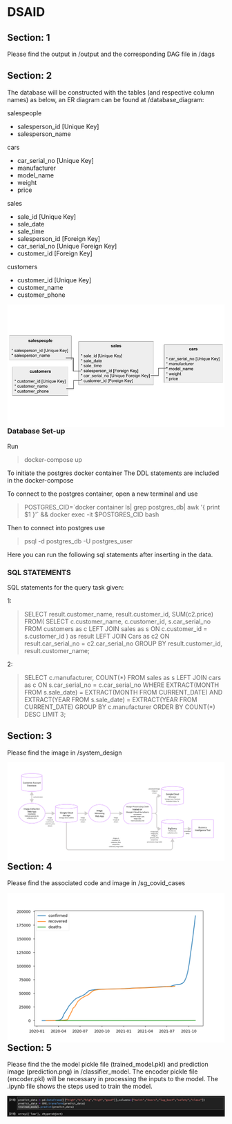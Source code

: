 # DSAID
## Section: 1
Please find the output in /output and the corresponding DAG file in /dags

## Section: 2
The database will be constructed with the tables (and respective column names) as below, an ER diagram can be found at /database_diagram:

salespeople
* salesperson_id [Unique Key]
* salesperson_name

cars
* car_serial_no [Unique Key]
* manufacturer
* model_name
* weight
* price

sales
* sale_id [Unique Key]
* sale_date
* sale_time
* salesperson_id [Foreign Key]
* car_serial_no [Unique Foreign Key]
* customer_id [Foreign Key]

customers
* customer_id [Unique Key]
* customer_name
* customer_phone

<img src="database_diagram/ER_diagram.png"
     alt="ER diagram for database"
     style="float: left; margin-right: 10px;" />

### Database Set-up
Run 
> docker-compose up

To initiate the postgres docker container
The DDL statements are included in the docker-compose

To connect to the postgres container, open a new terminal and use
> POSTGRES_CID=\`docker container ls| grep postgres_db| awk '{ print $1 }'\` && docker exec -it $POSTGRES_CID bash

Then to connect into postgres use
> psql -d postgres_db -U postgres_user

Here you can run the following sql statements after inserting in the data.

### SQL STATEMENTS
SQL statements for the query task given:

1:
>SELECT 
     result.customer_name, result.customer_id, SUM(c2.price)
FROM(
     SELECT 
          c.customer_name, c.customer_id,  s.car_serial_no 
     FROM 
          customers as c 
     LEFT JOIN 
          sales as s 
     ON 
          c.customer_id = s.customer_id
     ) as result 
LEFT JOIN 
     Cars as c2 
ON 
     result.car_serial_no = c2.car_serial_no
GROUP BY 
     result.customer_id, result.customer_name;

2:
>SELECT 
     c.manufacturer, COUNT(\*) 
FROM 
     sales as s 
LEFT JOIN 
     cars as c 
ON 
     s.car_serial_no = c.car_serial_no 
WHERE 
     EXTRACT(MONTH FROM s.sale_date) = EXTRACT(MONTH FROM CURRENT_DATE) AND EXTRACT(YEAR FROM s.sale_date) = EXTRACT(YEAR FROM CURRENT_DATE) 
GROUP BY 
     c.manufacturer 
ORDER BY 
     COUNT(\*) 
DESC LIMIT 3;


## Section: 3
Please find the image in /system_design

<img src="system_design/system_design.png"
     alt="System Design for Image Processing"
     style="float: left; margin-right: 10px;" />

## Section: 4
Please find the associated code and image in /sg_covid_cases

<img src="sg_covid_cases/sg_covid_cases.png"
     alt="Graph of cases over time in Singapore"
     style="float: left; margin-right: 10px;" />

## Section: 5
Please find the the model pickle file (trained_model.pkl) and prediction image (prediction.png) in /classifier_model. The encoder pickle file (encoder.pkl) will be necessary in processing the inputs to the model. The .ipynb file shows the steps used to train the model.

<img src="classifier_model/prediction.png"
     alt="Classifer prediction"
     style="float: left; margin-right: 10px;" />